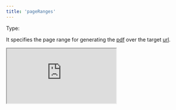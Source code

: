 ```yaml
---
title: 'pageRanges'
---
```


Type: <Type children='<string>'/><br/>

It specifies the page range for generating the [pdf](/docs/api/parameters/pdf) over the target [url](/docs/api/parameters/url).

<Iframe src="https://cdn.microlink.io/docs/stripe.pdf" />

<MultiCodeEditorInteractive mqlCode={mqlCode('https://stripe.com', { pdf: { landscape: { pageRanges: '1-1' } } })} />

Any interval can be defined, such as, `'1-5, 8, 11-13'`. If you want to print just one page, specify it as range, e.g., `'1-1'`.

